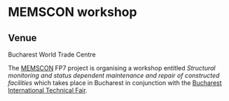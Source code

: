 # MEMSCON workshop

<!--break-->
## Venue

Bucharest World Trade Centre  
  
The 
[MEMSCON](http://cordis.europa.eu/fetch?CALLER=FP7_PROJ_EN&ACTION=D&DOC=35&CAT=PROJ&QUERY=01290d4f30c0:f512:5b2ac18d&RCN=89635) FP7 project is organising a workshop entitled *Structural monitoring and status dependent maintenance and repair of constructed facilities* which takes place in Bucharest in conjunction with the [Bucharest International Technical Fair](http://www.tib.ro/index.php?limba2=en).